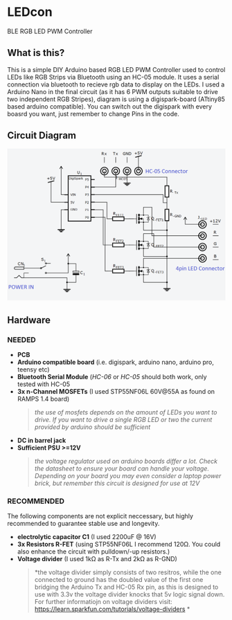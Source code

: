 # LEDcon
BLE RGB LED PWM Controller

## What is this?

This is a simple DIY Arduino based RGB LED PWM Controller used to control LEDs like RGB Strips via Bluetooth using an HC-05 module.
It uses a serial connection via bluetooth to recieve rgb data to display on the LEDs.
I used a Arduino Nano in the final circuit (as it has 6 PWM outputs suitable to drive two independent RGB Stripes), diagram is using a digispark-board (ATtiny85 based arduino compatible). You can switch out the digispark with every boasrd you want, just remember to change Pins in the code.

## Circuit Diagram
![schematics](LEDcon_circuit_diagram.png?raw=true "circuit diagram")


## Hardware

### NEEDED


* __PCB__
* __Arduino compatible board__ (i.e. digispark, arduino nano, arduino pro, teensy etc)
* __Bluetooth Serial Module__ (*HC-06* or *HC-05* should both work, only tested with HC-05
* __3x n-Channel MOSFETs__ (I used STP55NF06L 60V@55A as found on RAMPS 1.4 board)
   > *the use of mosfets depends on the amount of LEDs you want to drive. If you want to drive a single RGB LED or two the current provided by arduino should be sufficient*
* __DC in barrel jack__
* __Sufficient PSU >=12V__ 
  > *the voltage regulator used on arduino boards differ a lot. Check the datasheet to ensure your board can handle your voltage. Depending on your board you may even consider a laptop power brick, but remember this circuit is designed for use at 12V*


### RECOMMENDED


The following components are not explicit neccessary, but highly recommended to guarantee stable use and longevity.

* __electrolytic capacitor C1__ (I used 2200uF @ 16V)
* __3x Resistors R-FET__ (using STP55NF06L I recommend 120Ω. You could also enhance the circuit with pulldown/-up resistors.)
* __Voltage divider__ (I used 1kΩ as R-Tx and 2kΩ as R-GND)
  > *the voltage divider simply consists of two resitros, while the one connected to ground has the doubled value of the first one bridging the Arduino Tx and HC-05 Rx pin, as this is designed to use with 3.3v the voltage divider knocks that 5v logic signal down. For further informatiojn on voltage dividers visit: https://learn.sparkfun.com/tutorials/voltage-dividers *
